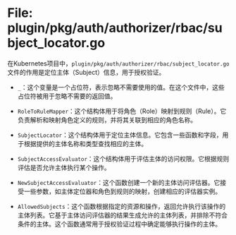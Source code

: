 # File: plugin/pkg/auth/authorizer/rbac/subject_locator.go

在Kubernetes项目中，`plugin/pkg/auth/authorizer/rbac/subject_locator.go`文件的作用是定位主体（Subject）信息，用于授权验证。

- `_`：这个变量是一个占位符，表示忽略不需要使用的值。在这个文件中，这些占位符被用于忽略不需要的返回值。

- `RoleToRuleMapper`：这个结构体用于将角色（Role）映射到规则（Rule）。它负责解析和映射角色定义的规则，并将其关联到相应的角色名称。

- `SubjectLocator`：这个结构体用于定位主体信息。它包含一些函数和字段，用于根据提供的主体名称和类型查找相应的主体。

- `SubjectAccessEvaluator`：这个结构体用于评估主体的访问权限。它根据规则评估是否允许主体执行某个操作。

- `NewSubjectAccessEvaluator`：这个函数创建一个新的主体访问评估器。它接受一些参数，如主体定位器和角色到规则的映射，创建相应的评估器实例。

- `AllowedSubjects`：这个函数根据指定的资源和操作，返回允许执行该操作的主体列表。它基于主体访问评估器的结果生成允许的主体列表，并排除不符合条件的主体。这个函数通常用于授权验证过程中确定能够执行操作的主体。

